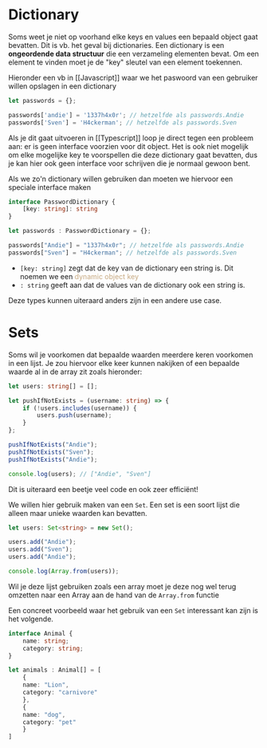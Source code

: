 # Dictionary
Soms weet je niet op voorhand elke keys en values een bepaald object gaat bevatten. Dit is vb. het geval bij dictionaries. 
Een dictionary is een **ongeordende data structuur** die een verzameling elementen bevat. Om een element te vinden moet je de "key" sleutel van een element toekennen.

Hieronder een vb in [[Javascript]] waar we het paswoord van een gebruiker willen opslagen in een dictionary
```js
let passwords = {};

passwords['andie'] = '1337h4x0r'; // hetzelfde als passwords.Andie
passwords['Sven'] = 'H4ckerman'; // hetzelfde als passwords.Sven
```

Als je dit gaat uitvoeren in [[Typescript]] loop je direct tegen een probleem aan: er is geen interface voorzien voor dit object. Het is ook niet mogelijk om elke mogelijke key te voorspellen die deze dictionary gaat bevatten, dus je kan hier ook geen interface voor schrijven die je normaal gewoon bent.

Als we zo'n dictionary willen gebruiken dan moeten we hiervoor een speciale interface maken
```ts
interface PasswordDictionary {
	[key: string]: string
}

let passwords : PasswordDictionary = {};

passwords["Andie"] = "1337h4x0r"; // hetzelfde als passwords.Andie
passwords["Sven"] = "H4ckerman"; // hetzelfde als passwords.Sven
```

- `[key: string]` zegt dat de key van de dictionary een string is. Dit noemen we een <span style="color:#c8ab83;">dynamic object key</span>
- `: string` geeft aan dat de values van de dictionary ook een string is.

Deze types kunnen uiteraard anders zijn in een andere use case.

# Sets
Soms wil je voorkomen dat bepaalde waarden meerdere keren voorkomen in een lijst. Je zou hiervoor elke keer kunnen nakijken of een bepaalde waarde al in de array zit zoals hieronder:
```ts
let users: string[] = [];

let pushIfNotExists = (username: string) => {
	if (!users.includes(username)) {
		users.push(username);
	}
};

pushIfNotExists("Andie");
pushIfNotExists("Sven");
pushIfNotExists("Andie");

console.log(users); // ["Andie", "Sven"]
```

Dit is uiteraard een beetje veel code en ook zeer efficiënt!

We willen hier gebruik maken van een `Set`. Een set is een soort lijst die alleen maar unieke waarden kan bevatten.
```ts
let users: Set<string> = new Set();

users.add("Andie");
users.add("Sven");
users.add("Andie");

console.log(Array.from(users));
```

Wil je deze lijst gebruiken zoals een array moet je deze nog wel terug omzetten naar een Array aan de hand van de `Array.from` functie

Een concreet voorbeeld waar het gebruik van een `Set` interessant kan zijn is het volgende.
```ts
interface Animal {
	name: string;
	category: string;
}

let animals : Animal[] = [
	{
	name: "Lion",
	category: "carnivore"
	},
	{
	name: "dog",
	category: "pet"
	}
]
```